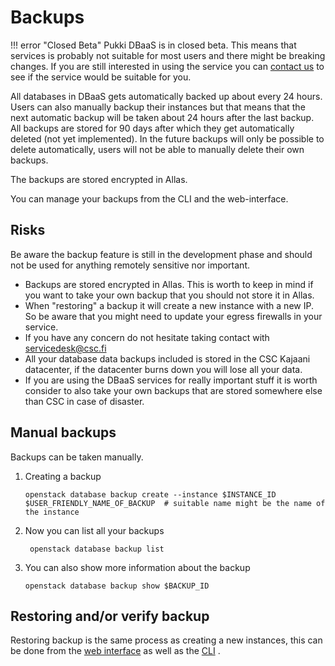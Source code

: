 # Backups
!!! error "Closed Beta"
    Pukki DBaaS is in closed beta. This means that services is probably not suitable for most users
    and there might be breaking changes. If you are still interested in using the service you can
    [contact us](../../support/contact.md) to see if the service would be suitable for you.

All databases in DBaaS gets automatically backed up about every 24 hours. Users can also manually
backup their instances but that means that the next automatic backup will be taken about 24 hours
after the last backup. All backups are stored for 90 days after which they get automatically
deleted (not yet implemented). In the future backups will only be possible to delete automatically,
users will not be able to manually delete their own backups.

The backups are stored encrypted in Allas.

You can manage your backups from the CLI and the web-interface.

## Risks

Be aware the backup feature is still in the development phase and should not be used for anything remotely sensitive nor important.

* Backups are stored encrypted in Allas. This is worth to keep in mind if you want to take your own backup that you should not store it in Allas.
* When "restoring" a backup it will create a new instance with a new IP. So be aware that you might need to update your egress firewalls in your service.
* If you have any concern do not hesitate taking contact with servicedesk@csc.fi
* All your database data backups included is stored in the CSC Kajaani datacenter, if the datacenter burns down you will lose all your data.
* If you are using the DBaaS services for really important stuff it is worth consider to also take your own backups that are stored somewhere else than CSC in case of disaster.

## Manual backups

Backups can be taken manually. 

1. Creating a backup
    ```
    openstack database backup create --instance $INSTANCE_ID $USER_FRIENDLY_NAME_OF_BACKUP  # suitable name might be the name of the instance
    ```
2. Now you can list all your backups
    ```
     openstack database backup list
    ```
3. You can also show more information about the backup

    ```
    openstack database backup show $BACKUP_ID
    ```

## Restoring and/or verify backup

Restoring backup is the same process as creating a new instances, this can be done from the [web interface](web-interface.md) as well as the [CLI](cli.md) .

